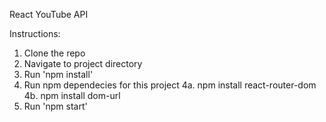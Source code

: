 React YouTube API

Instructions:

1. Clone the repo
2. Navigate to project directory
3. Run 'npm install'
4. Run npm dependecies for this project 
4a. npm install react-router-dom
4b. npm install dom-url
4. Run 'npm start'